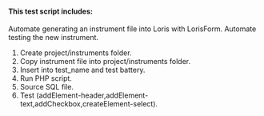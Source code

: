 #### This test script includes:

Automate generating an instrument file into Loris with LorisForm.
Automate testing the new instrument.

1. Create project/instruments folder.
2. Copy instrument file into project/instruments folder.
3. Insert into test_name and test battery.
4. Run PHP script.
5. Source SQL file.
6. Test (addElement-header,addElement-text,addCheckbox,createElement-select).


